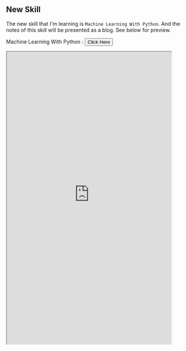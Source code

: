 ## New Skill

The new skill that I'm learning is `Machine Learning With Python`.
And the notes of this skill will be presented as a blog. See below for preview.

Machine Learning With Python : <a href='https://adam-al-rahman.github.io/LabGarden/'><button style="background-color:'#3523a9'; color:'#f1f3f4';">Click Here</button></a>

<iframe width="450" height="800" src="https://adam-al-rahman.github.io/LabGarden/"></iframe>
